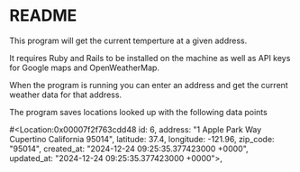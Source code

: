 # README

This program will get the current temperture at a given address.

It requires Ruby and Rails to be installed on the machine as well as API keys for Google maps and OpenWeatherMap.

When the program is running you can enter an address and get the current weather data for that address.

The program saves locations looked up with the following data points

#<Location:0x00007f2f763cdd48
  id: 6,
  address: "1 Apple Park Way Cupertino California 95014",
  latitude: 37.4,
  longitude: -121.96,
  zip_code: "95014",
  created_at: "2024-12-24 09:25:35.377423000 +0000",
  updated_at: "2024-12-24 09:25:35.377423000 +0000">,
